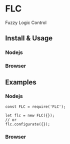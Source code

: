 # FLC
 Fuzzy Logic Control

## Install & Usage
### Nodejs

### Browser

## Examples
### Nodejs
```
const FLC = require('FLC');

let flc = new FLC({});
// or
flc.configurate({});

```

### Browser

